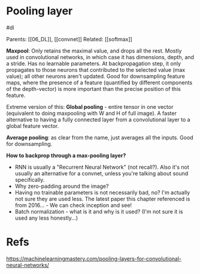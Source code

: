 # Pooling layer

#dl

Parents: [[06_DL]],  [[convnet]]
Related: [[softmax]]

**Maxpool**: Only retains the maximal value, and drops all the rest. Mostly used in convolutional networks, in which case it has dimensions, depth, and a stride. Has no learnable parameters. At backpropagation step, it only propagates to those neurons that contributed to the selected value (max value); all other neurons aren't updated. Good for downsampling feature maps, where the presence of a feature (quantified by different components of the depth-vector) is more important than the precise position of this feature.

Extreme version of this: **Global pooling** - entire tensor in one vector (equivalent to doing maxpooling with W and H of full image). A faster alternative to having a fully connected layer from a convolutional layer to a global feature vector.

**Average pooling**: as clear from the name, just averages all the inputs. Good for downsampling.

**How to backprop through a max-pooling layer?**

* RNN is usually a "Recurrent Neural Network" (not recall?). Also it's not usually an alternative for a convnet, unless you're talking about sound specifically.
* Why zero-padding around the image?
* Having no trainable parameters is not necessarily bad, no? I'm actually not sure they are used less. The latest paper this chapter referenced is from 2016… - We can check inception and see!
* Batch normalization - what is it and why is it used? (I'm not sure it is used any less honestly...)

# Refs

https://machinelearningmastery.com/pooling-layers-for-convolutional-neural-networks/